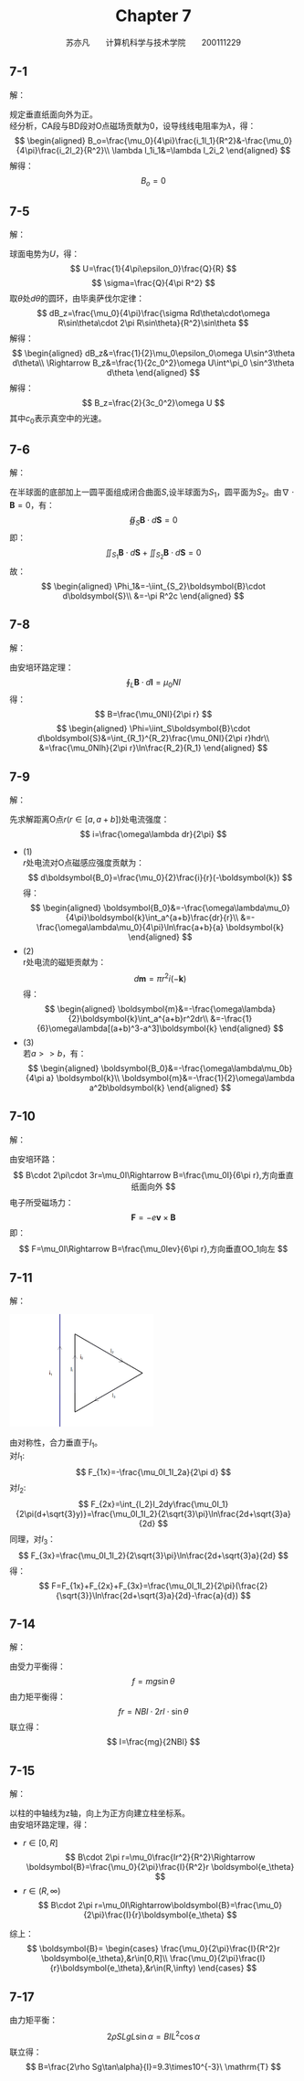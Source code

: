 # <center>Chapter 7</center>

<center>苏亦凡&emsp;&emsp;计算机科学与技术学院&emsp;&emsp;200111229</center>

## 7-1

解：

规定垂直纸面向外为正。  
经分析，CA段与BD段对O点磁场贡献为0，设导线线电阻率为$\lambda$，得：
$$
\begin{aligned}
    B_o=\frac{\mu_0}{4\pi}\frac{i_1l_1}{R^2}&-\frac{\mu_0}{4\pi}\frac{i_2l_2}{R^2}\\
    \lambda l_1i_1&=\lambda l_2i_2
\end{aligned}
$$
解得：
$$
B_o=0
$$

## 7-5

解：

球面电势为$U$，得：
$$
U=\frac{1}{4\pi\epsilon_0}\frac{Q}{R}
$$
$$
\sigma=\frac{Q}{4\pi R^2}
$$
取$\theta$处$d\theta$的圆环，由毕奥萨伐尔定律：
$$
dB_z=\frac{\mu_0}{4\pi}\frac{\sigma Rd\theta\cdot\omega R\sin\theta\cdot 2\pi R\sin\theta}{R^2}\sin\theta
$$
解得：
$$
\begin{aligned}
    dB_z&=\frac{1}{2}\mu_0\epsilon_0\omega U\sin^3\theta d\theta\\
    \Rightarrow B_z&=\frac{1}{2c_0^2}\omega U\int^\pi_0 \sin^3\theta d\theta
\end{aligned}
$$
解得：
$$
B_z=\frac{2}{3c_0^2}\omega U
$$
其中$c_0$表示真空中的光速。

## 7-6

解：

在半球面的底部加上一圆平面组成闭合曲面$S$,设半球面为$S_1$，圆平面为$S_2$。由$\nabla\cdot\boldsymbol{B}=0$，有：
$$
\oiint_S \boldsymbol{B}\cdot d\boldsymbol{S}=0
$$
即：
$$
\iint_{S_1}\boldsymbol{B}\cdot d\boldsymbol{S}+\iint_{S_2}\boldsymbol{B}\cdot d\boldsymbol{S}=0
$$
故：
$$
\begin{aligned}
    \Phi_1&=-\iint_{S_2}\boldsymbol{B}\cdot d\boldsymbol{S}\\
    &=-\pi R^2c
\end{aligned}
$$

## 7-8

解：

由安培环路定理：
$$
\oint_L\boldsymbol{B}\cdot d\boldsymbol{l}=\mu_0NI
$$
得：
$$
B=\frac{\mu_0NI}{2\pi r}
$$
$$
\begin{aligned}
    \Phi=\iint_S\boldsymbol{B}\cdot d\boldsymbol{S}&=\int_{R_1}^{R_2}\frac{\mu_0NI}{2\pi r}hdr\\
    &=\frac{\mu_0NIh}{2\pi r}\ln\frac{R_2}{R_1}
\end{aligned}
$$

## 7-9

解：
  
先求解距离O点$r(r\in[a,a+b])$处电流强度：
$$
i=\frac{\omega\lambda dr}{2\pi}
$$
- (1)  
$r$处电流对O点磁感应强度贡献为：
$$
d\boldsymbol{B_0}=\frac{\mu_0}{2}\frac{i}{r}(-\boldsymbol{k})
$$
得：
$$
\begin{aligned}
    \boldsymbol{B_0}&=-\frac{\omega\lambda\mu_0}{4\pi}\boldsymbol{k}\int_a^{a+b}\frac{dr}{r}\\
    &=-\frac{\omega\lambda\mu_0}{4\pi}\ln\frac{a+b}{a} \boldsymbol{k}
\end{aligned}
$$
- (2)  
r处电流的磁矩贡献为：
$$
d\boldsymbol{m}=\pi r^2i(-\boldsymbol{k})
$$
得：
$$
\begin{aligned}
    \boldsymbol{m}&=-\frac{\omega\lambda}{2}\boldsymbol{k}\int_a^{a+b}r^2dr\\
    &=-\frac{1}{6}\omega\lambda[(a+b)^3-a^3]\boldsymbol{k}
\end{aligned}
$$
- (3)  
若$a>>b$，有：
$$
\begin{aligned}
    \boldsymbol{B_0}&=-\frac{\omega\lambda\mu_0b}{4\pi a} \boldsymbol{k}\\
    \boldsymbol{m}&=-\frac{1}{2}\omega\lambda a^2b\boldsymbol{k}
\end{aligned}
$$

## 7-10

解：

由安培环路：
$$
B\cdot 2\pi\cdot 3r=\mu_0I\Rightarrow B=\frac{\mu_0I}{6\pi r},方向垂直纸面向外
$$
电子所受磁场力：
$$
\boldsymbol{F}=-e\boldsymbol{v}\times\boldsymbol{B}
$$
即：
$$
F=\mu_0I\Rightarrow B=\frac{\mu_0Iev}{6\pi r},方向垂直OO_1向左
$$

## 7-11

解：

<img src=7-11.png width="50%">

由对称性，合力垂直于$I_1$。  
对$l_1$:
$$
F_{1x}=-\frac{\mu_0I_1I_2a}{2\pi d}
$$
对$l_2$:
$$
F_{2x}=\int_{l_2}I_2dy\frac{\mu_0I_1}{2\pi(d+\sqrt{3}y)}=\frac{\mu_0I_1I_2}{2\sqrt{3}\pi}\ln\frac{2d+\sqrt{3}a}{2d}
$$
同理，对$l_3$：
$$
F_{3x}=\frac{\mu_0I_1I_2}{2\sqrt{3}\pi}\ln\frac{2d+\sqrt{3}a}{2d}
$$
得：
$$
F=F_{1x}+F_{2x}+F_{3x}=\frac{\mu_0I_1I_2}{2\pi}(\frac{2}{\sqrt{3}}\ln\frac{2d+\sqrt{3}a}{2d}-\frac{a}{d})
$$

## 7-14

解：

由受力平衡得：
$$
f=mg\sin\theta
$$
由力矩平衡得：
$$
fr=NBI\cdot 2rl\cdot\sin\theta
$$
联立得：
$$
I=\frac{mg}{2NBl}
$$

## 7-15

解：

以柱的中轴线为z轴，向上为正方向建立柱坐标系。  
由安培环路定理，得：

- $r\in[0,R]$
$$
B\cdot 2\pi r=\mu_0\frac{Ir^2}{R^2}\Rightarrow \boldsymbol{B}=\frac{\mu_0}{2\pi}\frac{I}{R^2}r \boldsymbol{e_\theta}
$$
- $r\in(R,\infty)$
$$
B\cdot 2\pi r=\mu_0I\Rightarrow\boldsymbol{B}=\frac{\mu_0}{2\pi}\frac{I}{r}\boldsymbol{e_\theta}
$$

综上：
$$
\boldsymbol{B}=
\begin{cases}
    \frac{\mu_0}{2\pi}\frac{I}{R^2}r \boldsymbol{e_\theta},&r\in[0,R]\\
    \frac{\mu_0}{2\pi}\frac{I}{r}\boldsymbol{e_\theta},&r\in(R,\infty)
\end{cases}
$$

## 7-17

由力矩平衡：
$$
2\rho SLgL\sin\alpha=BIL^2\cos\alpha
$$
联立得：
$$
B=\frac{2\rho Sg\tan\alpha}{I}=9.3\times10^{-3}\ \mathrm{T}
$$